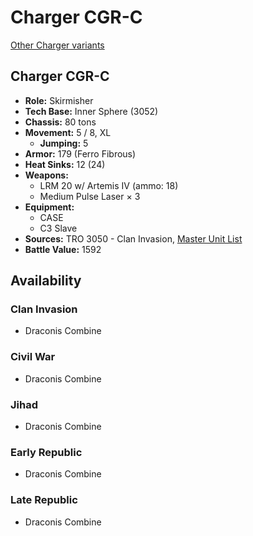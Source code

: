 # Charger CGR-C

[Other Charger variants](../charger.md)

## Charger CGR-C
- **Role:** Skirmisher
- **Tech Base:** Inner Sphere (3052)
- **Chassis:** 80 tons
- **Movement:** 5 / 8, XL
  - **Jumping:** 5
- **Armor:** 179 (Ferro Fibrous)
- **Heat Sinks:** 12 (24)
- **Weapons:**
  - LRM 20 w/ Artemis IV (ammo: 18)
  - Medium Pulse Laser × 3
- **Equipment:**
  - CASE
  - C3 Slave
- **Sources:** TRO 3050 - Clan Invasion, [Master Unit List](http://masterunitlist.info/Unit/Details/567/charger-cgr-c)
- **Battle Value:** 1592

## Availability

### Clan Invasion
- Draconis Combine

### Civil War
- Draconis Combine

### Jihad
- Draconis Combine

### Early Republic
- Draconis Combine

### Late Republic
- Draconis Combine

